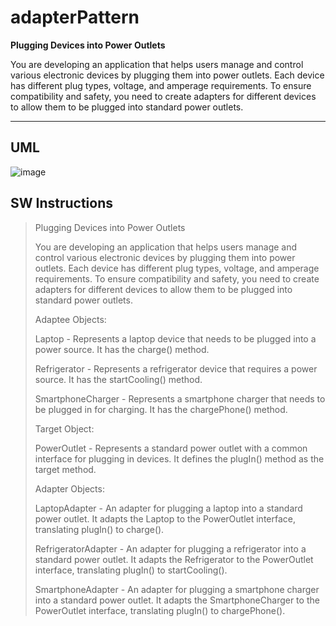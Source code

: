 # adapterPattern

**Plugging Devices into Power Outlets**

You are developing an application that helps users manage and control various electronic devices by plugging them into power outlets. Each device has different plug types, voltage, and amperage requirements. To ensure compatibility and safety, you need to create adapters for different devices to allow them to be plugged into standard power outlets.

---

## UML

![image](cpuml.png)


## SW Instructions

>Plugging Devices into Power Outlets
>
>You are developing an application that helps users manage and control various electronic devices by plugging them into power outlets. Each device has different plug types, voltage, and amperage requirements. To ensure compatibility and safety, you need to create adapters for different devices to allow them to be plugged into standard power outlets.
>
>Adaptee Objects:
>
>Laptop - Represents a laptop device that needs to be plugged into a power source. It has the charge() method.
>
>Refrigerator - Represents a refrigerator device that requires a power source. It has the startCooling() method.
>
>SmartphoneCharger - Represents a smartphone charger that needs to be plugged in for charging. It has the chargePhone() method.
>
>Target Object:
>
>PowerOutlet - Represents a standard power outlet with a common interface for plugging in devices. It defines the plugIn() method as the target method.
>
>Adapter Objects:
>
>LaptopAdapter - An adapter for plugging a laptop into a standard power outlet. It adapts the Laptop to the PowerOutlet interface, translating plugIn() to charge().
>
>RefrigeratorAdapter - An adapter for plugging a refrigerator into a standard power outlet. It adapts the Refrigerator to the PowerOutlet interface, translating plugIn() to startCooling().
>
>SmartphoneAdapter - An adapter for plugging a smartphone charger into a standard power outlet. It adapts the SmartphoneCharger to the PowerOutlet interface, translating plugIn() to chargePhone().